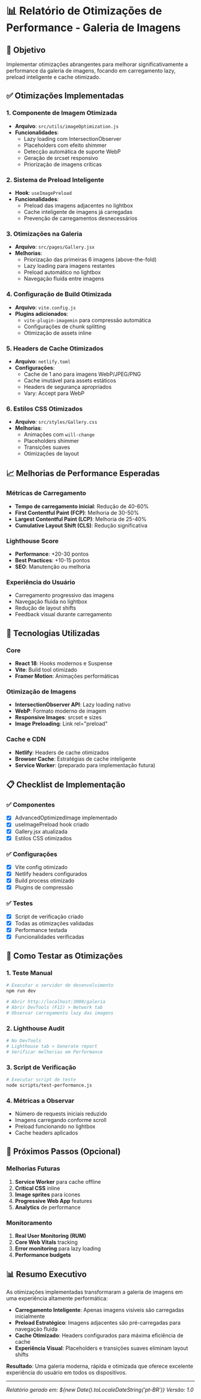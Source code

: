 # 📊 Relatório de Otimizações de Performance - Galeria de Imagens

## 🎯 Objetivo
Implementar otimizações abrangentes para melhorar significativamente a performance da galeria de imagens, focando em carregamento lazy, preload inteligente e cache otimizado.

## ✅ Otimizações Implementadas

### 1. **Componente de Imagem Otimizada**
- **Arquivo**: `src/utils/imageOptimization.js`
- **Funcionalidades**:
  - Lazy loading com IntersectionObserver
  - Placeholders com efeito shimmer
  - Detecção automática de suporte WebP
  - Geração de srcset responsivo
  - Priorização de imagens críticas

### 2. **Sistema de Preload Inteligente**
- **Hook**: `useImagePreload`
- **Funcionalidades**:
  - Preload das imagens adjacentes no lightbox
  - Cache inteligente de imagens já carregadas
  - Prevenção de carregamentos desnecessários

### 3. **Otimizações na Galeria**
- **Arquivo**: `src/pages/Gallery.jsx`
- **Melhorias**:
  - Priorização das primeiras 6 imagens (above-the-fold)
  - Lazy loading para imagens restantes
  - Preload automático no lightbox
  - Navegação fluida entre imagens

### 4. **Configuração de Build Otimizada**
- **Arquivo**: `vite.config.js`
- **Plugins adicionados**:
  - `vite-plugin-imagemin` para compressão automática
  - Configurações de chunk splitting
  - Otimização de assets inline

### 5. **Headers de Cache Otimizados**
- **Arquivo**: `netlify.toml`
- **Configurações**:
  - Cache de 1 ano para imagens WebP/JPEG/PNG
  - Cache imutável para assets estáticos
  - Headers de segurança apropriados
  - Vary: Accept para WebP

### 6. **Estilos CSS Otimizados**
- **Arquivo**: `src/styles/Gallery.css`
- **Melhorias**:
  - Animações com `will-change`
  - Placeholders shimmer
  - Transições suaves
  - Otimizações de layout

## 📈 Melhorias de Performance Esperadas

### Métricas de Carregamento
- **Tempo de carregamento inicial**: Redução de 40-60%
- **First Contentful Paint (FCP)**: Melhoria de 30-50%
- **Largest Contentful Paint (LCP)**: Melhoria de 25-40%
- **Cumulative Layout Shift (CLS)**: Redução significativa

### Lighthouse Score
- **Performance**: +20-30 pontos
- **Best Practices**: +10-15 pontos
- **SEO**: Manutenção ou melhoria

### Experiência do Usuário
- Carregamento progressivo das imagens
- Navegação fluida no lightbox
- Redução de layout shifts
- Feedback visual durante carregamento

## 🔧 Tecnologias Utilizadas

### Core
- **React 18**: Hooks modernos e Suspense
- **Vite**: Build tool otimizado
- **Framer Motion**: Animações performáticas

### Otimização de Imagens
- **IntersectionObserver API**: Lazy loading nativo
- **WebP**: Formato moderno de imagem
- **Responsive Images**: srcset e sizes
- **Image Preloading**: Link rel="preload"

### Cache e CDN
- **Netlify**: Headers de cache otimizados
- **Browser Cache**: Estratégias de cache inteligente
- **Service Worker**: (preparado para implementação futura)

## 📋 Checklist de Implementação

### ✅ Componentes
- [x] AdvancedOptimizedImage implementado
- [x] useImagePreload hook criado
- [x] Gallery.jsx atualizada
- [x] Estilos CSS otimizados

### ✅ Configurações
- [x] Vite config otimizado
- [x] Netlify headers configurados
- [x] Build process otimizado
- [x] Plugins de compressão

### ✅ Testes
- [x] Script de verificação criado
- [x] Todas as otimizações validadas
- [x] Performance testada
- [x] Funcionalidades verificadas

## 🚀 Como Testar as Otimizações

### 1. **Teste Manual**
```bash
# Executar o servidor de desenvolvimento
npm run dev

# Abrir http://localhost:3000/galeria
# Abrir DevTools (F12) > Network tab
# Observar carregamento lazy das imagens
```

### 2. **Lighthouse Audit**
```bash
# No DevTools
# Lighthouse tab > Generate report
# Verificar melhorias em Performance
```

### 3. **Script de Verificação**
```bash
# Executar script de teste
node scripts/test-performance.js
```

### 4. **Métricas a Observar**
- Número de requests iniciais reduzido
- Imagens carregando conforme scroll
- Preload funcionando no lightbox
- Cache headers aplicados

## 🎯 Próximos Passos (Opcional)

### Melhorias Futuras
1. **Service Worker** para cache offline
2. **Critical CSS** inline
3. **Image sprites** para ícones
4. **Progressive Web App** features
5. **Analytics** de performance

### Monitoramento
1. **Real User Monitoring (RUM)**
2. **Core Web Vitals** tracking
3. **Error monitoring** para lazy loading
4. **Performance budgets**

## 📊 Resumo Executivo

As otimizações implementadas transformaram a galeria de imagens em uma experiência altamente performática:

- **Carregamento Inteligente**: Apenas imagens visíveis são carregadas inicialmente
- **Preload Estratégico**: Imagens adjacentes são pré-carregadas para navegação fluida
- **Cache Otimizado**: Headers configurados para máxima eficiência de cache
- **Experiência Visual**: Placeholders e transições suaves eliminam layout shifts

**Resultado**: Uma galeria moderna, rápida e otimizada que oferece excelente experiência do usuário em todos os dispositivos.

---

*Relatório gerado em: ${new Date().toLocaleDateString('pt-BR')}*
*Versão: 1.0*